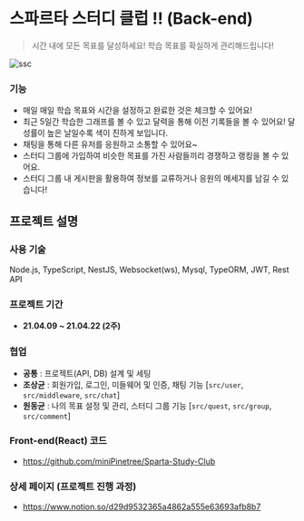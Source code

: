 # 스파르타 스터디 클럽 !! (Back-end)

>시간 내에 모든 목표를 달성하세요! 학습 목표를 확실하게 관리해드립니다!

![ssc](https://user-images.githubusercontent.com/58046372/115713603-2b8afd00-a3b1-11eb-8357-62f4a9676f8b.gif)

### 기능
- 매일 매일 학습 목표와 시간을 설정하고 완료한 것은 체크할 수 있어요!
- 최근 5일간 학습한 그래프를 볼 수 있고 달력을 통해 이전 기록들을 볼 수 있어요! 달성률이 높은 날일수록 색이 진하게 보입니다.
- 채팅을 통해 다른 유저를 응원하고 소통할 수 있어요~
- 스터디 그룹에 가입하여 비슷한 목표를 가진 사람들끼리 경쟁하고 랭킹을 볼 수 있어요.
- 스터디 그룹 내 게시판을 활용하여 정보를 교류하거나 응원의 메세지를 남길 수 있습니다!

## 프로젝트 설명


### 사용 기술
Node.js, TypeScript, NestJS, Websocket(ws), Mysql, TypeORM, JWT, Rest API

### 프로젝트 기간
- **21.04.09 ~ 21.04.22 (2주)**

### 협업
- **공통** :  프로젝트(API, DB) 설계 및 세팅
- **조상균** : 회원가입, 로그인, 미들웨어 및 인증, 채팅 기능 [``src/user``, ``src/middleware``, ``src/chat``]
- **원동균** : 나의 목표 설정 및 관리, 스터디 그룹 기능 [``src/quest``, ``src/group``, ``src/comment``]

### Front-end(React) 코드
- https://github.com/miniPinetree/Sparta-Study-Club

### 상세 페이지 (프로젝트 진행 과정)
- https://www.notion.so/d29d9532365a4862a555e63693afb8b7

